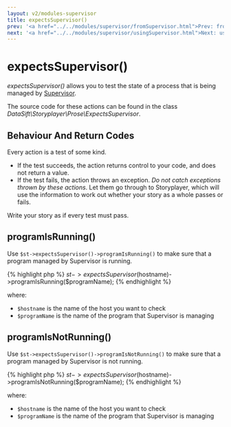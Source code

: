 ```yaml
---
layout: v2/modules-supervisor
title: expectsSupervisor()
prev: '<a href="../../modules/supervisor/fromSupervisor.html">Prev: fromSupervisor()</a>'
next: '<a href="../../modules/supervisor/usingSupervisor.html">Next: usingSupervisor()</a>'
---
```


# expectsSupervisor()

_expectsSupervisor()_ allows you to test the state of a process that is being managed by [Supervisor](http://supervisord.org).

The source code for these actions can be found in the class _DataSift\Storyplayer\Prose\ExpectsSupervisor_.

## Behaviour And Return Codes

Every action is a test of some kind.

* If the test succeeds, the action returns control to your code, and does not return a value.
* If the test fails, the action throws an exception.  _Do not catch exceptions thrown by these actions_.  Let them go through to Storyplayer, which will use the information to work out whether your story as a whole passes or fails.

Write your story as if every test must pass.

## programIsRunning()

Use `$st->expectsSupervisor()->programIsRunning()` to make sure that a program managed by Supervisor is running.

{% highlight php %}
$st->expectsSupervisor($hostname)->programIsRunning($programName);
{% endhighlight %}

where:

* `$hostname` is the name of the host you want to check
* `$programName` is the name of the program that Supervisor is managing

## programIsNotRunning()

Use `$st->expectsSupervisor()->programIsNotRunning()` to make sure that a program managed by Supervisor is not running.

{% highlight php %}
$st->expectsSupervisor($hostname)->programIsNotRunning($programName);
{% endhighlight %}

where:

* `$hostname` is the name of the host you want to check
* `$programName` is the name of the program that Supervisor is managing
